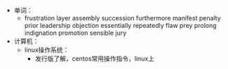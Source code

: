 - 单词：
	- frustration
	  layer
	  assembly
	  succession
	  furthermore
	  manifest
	  penalty
	  prior
	  leadership
	  objection
	  essentially
	  repeatedly
	  flaw
	  prey
	  prolong
	  indignation
	  promotion
	  sensible
	  jury
- 计算机：
	- linux操作系统：
		- 发行版了解，centos常用操作指令，linux上